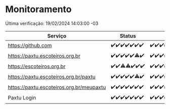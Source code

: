 # Monitoramento

Última verificação: 19/02/2024 14:03:00 -03

|Serviço|Status|Últimas 24h|
|---|---|---|
|https://github.com|<span title="2024-02-12: OK=24">✔️</span><span title="2024-02-13: OK=24">✔️</span><span title="2024-02-14: OK=24">✔️</span><span title="2024-02-15: OK=24">✔️</span><span title="2024-02-16: OK=24">✔️</span><span title="2024-02-17: OK=24">✔️</span><span title="2024-02-18: OK=17">✔️</span>|<span title="18/02/2024 14:03:00 -03 : 200">✔️</span><span title="18/02/2024 15:06:00 -03 : 200">✔️</span><span title="18/02/2024 16:02:00 -03 : 200">✔️</span><span title="18/02/2024 17:06:00 -03 : 200">✔️</span><span title="18/02/2024 18:03:00 -03 : 200">✔️</span><span title="18/02/2024 19:04:00 -03 : 200">✔️</span><span title="18/02/2024 20:05:00 -03 : 200">✔️</span><span title="18/02/2024 21:30:00 -03 : 200">✔️</span><span title="18/02/2024 22:40:00 -03 : 200">✔️</span><span title="18/02/2024 23:15:00 -03 : 200">✔️</span><span title="19/02/2024 00:07:00 -03 : 200">✔️</span><span title="19/02/2024 01:07:00 -03 : 200">✔️</span><span title="19/02/2024 02:06:00 -03 : 200">✔️</span><span title="19/02/2024 03:08:00 -03 : 200">✔️</span><span title="19/02/2024 04:07:00 -03 : 200">✔️</span><span title="19/02/2024 05:09:00 -03 : 200">✔️</span><span title="19/02/2024 06:07:00 -03 : 200">✔️</span><span title="19/02/2024 07:07:00 -03 : 200">✔️</span><span title="19/02/2024 08:04:00 -03 : 200">✔️</span><span title="19/02/2024 09:11:00 -03 : 200">✔️</span><span title="19/02/2024 10:06:00 -03 : 200">✔️</span><span title="19/02/2024 11:07:00 -03 : 200">✔️</span><span title="19/02/2024 12:06:00 -03 : 200">✔️</span><span title="19/02/2024 13:08:00 -03 : 200">✔️</span><span title="19/02/2024 14:03:00 -03 : 200">✔️</span>|
|https://paxtu.escoteiros.org.br|<span title="2024-02-12: OK=24">✔️</span><span title="2024-02-13: OK=24">✔️</span><span title="2024-02-14: OK=24">✔️</span><span title="2024-02-15: OK=24">✔️</span><span title="2024-02-16: OK=24">✔️</span><span title="2024-02-17: OK=23, Falhas=1">⚠️</span><span title="2024-02-18: OK=17">✔️</span>|<span title="18/02/2024 14:03:00 -03 : 200">✔️</span><span title="18/02/2024 15:06:00 -03 : 200">✔️</span><span title="18/02/2024 16:02:00 -03 : 200">✔️</span><span title="18/02/2024 17:06:00 -03 : 200">✔️</span><span title="18/02/2024 18:03:00 -03 : 200">✔️</span><span title="18/02/2024 19:04:00 -03 : 200">✔️</span><span title="18/02/2024 20:05:00 -03 : 200">✔️</span><span title="18/02/2024 21:30:00 -03 : 200">✔️</span><span title="18/02/2024 22:40:00 -03 : 200">✔️</span><span title="18/02/2024 23:15:00 -03 : 200">✔️</span><span title="19/02/2024 00:07:00 -03 : 200">✔️</span><span title="19/02/2024 01:07:00 -03 : 200">✔️</span><span title="19/02/2024 02:06:00 -03 : 200">✔️</span><span title="19/02/2024 03:08:00 -03 : 200">✔️</span><span title="19/02/2024 04:07:00 -03 : 200">✔️</span><span title="19/02/2024 05:09:00 -03 : 200">✔️</span><span title="19/02/2024 06:07:00 -03 : 200">✔️</span><span title="19/02/2024 07:07:00 -03 : 200">✔️</span><span title="19/02/2024 08:04:00 -03 : 200">✔️</span><span title="19/02/2024 09:11:00 -03 : 200">✔️</span><span title="19/02/2024 10:06:00 -03 : 200">✔️</span><span title="19/02/2024 11:07:00 -03 : 200">✔️</span><span title="19/02/2024 12:06:00 -03 : 200">✔️</span><span title="19/02/2024 13:08:00 -03 : 200">✔️</span><span title="19/02/2024 14:03:00 -03 : 200">✔️</span>|
|https://escoteiros.org.br|<span title="2024-02-12: OK=24">✔️</span><span title="2024-02-13: OK=24">✔️</span><span title="2024-02-14: OK=22, Falhas=2">⚠️</span><span title="2024-02-15: OK=22, Falhas=2">⚠️</span><span title="2024-02-16: OK=24">✔️</span><span title="2024-02-17: OK=24">✔️</span><span title="2024-02-18: OK=17">✔️</span>|<span title="18/02/2024 14:03:00 -03 : 200">✔️</span><span title="18/02/2024 15:06:00 -03 : 200">✔️</span><span title="18/02/2024 16:02:00 -03 : 200">✔️</span><span title="18/02/2024 17:06:00 -03 : 200">✔️</span><span title="18/02/2024 18:03:00 -03 : 200">✔️</span><span title="18/02/2024 19:04:00 -03 : 200">✔️</span><span title="18/02/2024 20:05:00 -03 : 200">✔️</span><span title="18/02/2024 21:30:00 -03 : 200">✔️</span><span title="18/02/2024 22:40:00 -03 : 200">✔️</span><span title="18/02/2024 23:15:00 -03 : 200">✔️</span><span title="19/02/2024 00:07:00 -03 : 200">✔️</span><span title="19/02/2024 01:07:00 -03 : 200">✔️</span><span title="19/02/2024 02:06:00 -03 : 200">✔️</span><span title="19/02/2024 03:08:00 -03 : 200">✔️</span><span title="19/02/2024 04:07:00 -03 : 200">✔️</span><span title="19/02/2024 05:09:00 -03 : 200">✔️</span><span title="19/02/2024 06:07:00 -03 : 200">✔️</span><span title="19/02/2024 07:07:00 -03 : 200">✔️</span><span title="19/02/2024 08:04:00 -03 : 200">✔️</span><span title="19/02/2024 09:11:00 -03 : 200">✔️</span><span title="19/02/2024 10:06:00 -03 : 200">✔️</span><span title="19/02/2024 11:07:00 -03 : 200">✔️</span><span title="19/02/2024 12:06:00 -03 : 200">✔️</span><span title="19/02/2024 13:08:00 -03 : 200">✔️</span><span title="19/02/2024 14:03:00 -03 : 200">✔️</span>|
|https://paxtu.escoteiros.org.br/paxtu|<span title="2024-02-12: OK=24">✔️</span><span title="2024-02-13: OK=24">✔️</span><span title="2024-02-14: OK=24">✔️</span><span title="2024-02-15: OK=24">✔️</span><span title="2024-02-16: OK=24">✔️</span><span title="2024-02-17: OK=22, Falhas=2">⚠️</span><span title="2024-02-18: OK=17">✔️</span>|<span title="18/02/2024 14:03:00 -03 : 200">✔️</span><span title="18/02/2024 15:07:00 -03 : 200">✔️</span><span title="18/02/2024 16:02:00 -03 : 200">✔️</span><span title="18/02/2024 17:07:00 -03 : 200">✔️</span><span title="18/02/2024 18:03:00 -03 : 200">✔️</span><span title="18/02/2024 19:04:00 -03 : 200">✔️</span><span title="18/02/2024 20:05:00 -03 : 200">✔️</span><span title="18/02/2024 21:30:00 -03 : 200">✔️</span><span title="18/02/2024 22:40:00 -03 : 200">✔️</span><span title="18/02/2024 23:15:00 -03 : 200">✔️</span><span title="19/02/2024 00:07:00 -03 : 200">✔️</span><span title="19/02/2024 01:07:00 -03 : 200">✔️</span><span title="19/02/2024 02:06:00 -03 : 200">✔️</span><span title="19/02/2024 03:08:00 -03 : 200">✔️</span><span title="19/02/2024 04:07:00 -03 : 200">✔️</span><span title="19/02/2024 05:09:00 -03 : 200">✔️</span><span title="19/02/2024 06:07:00 -03 : 200">✔️</span><span title="19/02/2024 07:07:00 -03 : 200">✔️</span><span title="19/02/2024 08:04:00 -03 : 200">✔️</span><span title="19/02/2024 09:11:00 -03 : 200">✔️</span><span title="19/02/2024 10:06:00 -03 : 200">✔️</span><span title="19/02/2024 11:07:00 -03 : 200">✔️</span><span title="19/02/2024 12:06:00 -03 : 200">✔️</span><span title="19/02/2024 13:08:00 -03 : 200">✔️</span><span title="19/02/2024 14:03:00 -03 : 200">✔️</span>|
|https://paxtu.escoteiros.org.br/meupaxtu|<span title="2024-02-12: OK=24">✔️</span><span title="2024-02-13: OK=24">✔️</span><span title="2024-02-14: OK=24">✔️</span><span title="2024-02-15: OK=24">✔️</span><span title="2024-02-16: OK=24">✔️</span><span title="2024-02-17: OK=24">✔️</span><span title="2024-02-18: OK=17">✔️</span>|<span title="18/02/2024 14:03:00 -03 : 200">✔️</span><span title="18/02/2024 15:07:00 -03 : 200">✔️</span><span title="18/02/2024 16:02:00 -03 : 200">✔️</span><span title="18/02/2024 17:07:00 -03 : 200">✔️</span><span title="18/02/2024 18:03:00 -03 : 200">✔️</span><span title="18/02/2024 19:04:00 -03 : 200">✔️</span><span title="18/02/2024 20:05:00 -03 : 200">✔️</span><span title="18/02/2024 21:30:00 -03 : 200">✔️</span><span title="18/02/2024 22:40:00 -03 : 200">✔️</span><span title="18/02/2024 23:15:00 -03 : 200">✔️</span><span title="19/02/2024 00:07:00 -03 : 200">✔️</span><span title="19/02/2024 01:07:00 -03 : 200">✔️</span><span title="19/02/2024 02:06:00 -03 : 200">✔️</span><span title="19/02/2024 03:08:00 -03 : 200">✔️</span><span title="19/02/2024 04:07:00 -03 : 200">✔️</span><span title="19/02/2024 05:09:00 -03 : 200">✔️</span><span title="19/02/2024 06:07:00 -03 : 200">✔️</span><span title="19/02/2024 07:07:00 -03 : 200">✔️</span><span title="19/02/2024 08:04:00 -03 : 200">✔️</span><span title="19/02/2024 09:11:00 -03 : 200">✔️</span><span title="19/02/2024 10:06:00 -03 : 200">✔️</span><span title="19/02/2024 11:07:00 -03 : 200">✔️</span><span title="19/02/2024 12:06:00 -03 : 200">✔️</span><span title="19/02/2024 13:08:00 -03 : 200">✔️</span><span title="19/02/2024 14:03:00 -03 : 200">✔️</span>|
|Paxtu Login|<span title="2024-02-12: OK=24">✔️</span><span title="2024-02-13: OK=24">✔️</span><span title="2024-02-14: OK=24">✔️</span><span title="2024-02-15: OK=24">✔️</span><span title="2024-02-16: OK=24">✔️</span><span title="2024-02-17: OK=24">✔️</span><span title="2024-02-18: OK=17">✔️</span>|<span title="18/02/2024 14:03:00 -03 : 200">✔️</span><span title="18/02/2024 15:07:00 -03 : 200">✔️</span><span title="18/02/2024 16:02:00 -03 : 200">✔️</span><span title="18/02/2024 17:07:00 -03 : 200">✔️</span><span title="18/02/2024 18:03:00 -03 : 200">✔️</span><span title="18/02/2024 19:04:00 -03 : 200">✔️</span><span title="18/02/2024 20:05:00 -03 : 200">✔️</span><span title="18/02/2024 21:30:00 -03 : 200">✔️</span><span title="18/02/2024 22:40:00 -03 : 200">✔️</span><span title="18/02/2024 23:15:00 -03 : 200">✔️</span><span title="19/02/2024 00:07:00 -03 : 200">✔️</span><span title="19/02/2024 01:07:00 -03 : 200">✔️</span><span title="19/02/2024 02:06:00 -03 : 200">✔️</span><span title="19/02/2024 03:08:00 -03 : 200">✔️</span><span title="19/02/2024 04:07:00 -03 : 200">✔️</span><span title="19/02/2024 05:09:00 -03 : 200">✔️</span><span title="19/02/2024 06:07:00 -03 : 200">✔️</span><span title="19/02/2024 07:07:00 -03 : 200">✔️</span><span title="19/02/2024 08:04:00 -03 : 200">✔️</span><span title="19/02/2024 09:11:00 -03 : 200">✔️</span><span title="19/02/2024 10:06:00 -03 : 200">✔️</span><span title="19/02/2024 11:07:00 -03 : 200">✔️</span><span title="19/02/2024 12:06:00 -03 : 200">✔️</span><span title="19/02/2024 13:08:00 -03 : 200">✔️</span><span title="19/02/2024 14:03:00 -03 : 200">✔️</span>|
